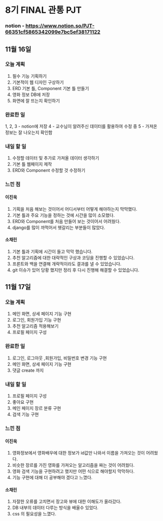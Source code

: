 # 8기 FINAL 관통 PJT

### notion - https://www.notion.so/PJT-66351cf5865342099e7bc5ef38171122


## 11월 16일
### 오늘 계획
1. 필수 기능 기획하기
2. 기본적이 웹 디자인 구상하기 
3. ERD 기본 틀, Component 기본 틀 만들기
4. 영화 정보 DB에 저장
5. 화면에 잘 뜨는지 확인하기

### 완료한 일
1, 2, 3 - notion에 저장
4 - 교수님이 알려주신 데이터를 활용하여 수정 중
5 - 가져온 정보는 잘 나오는지 확인함

### 내일 할 일
1. 수정할 데이터 및 추가로 가져올 데이터 생각하기
2. 기본 틀 웹페이지 제작
3. ERD와 Component 수정할 것 수정하기

### 느낀 점
#### 이진욱
1. 기획을 처음 해보는 것이어서 어디서부터 어떻게 해야하는지 막막했다.
2. 기본 틀과 주요 기능을 정하는 것에 시간을 많이 소모했다.
3. ERD와 Component를 처음 만들어 보는 것이어서 어려웠다.
4. django를 많이 까먹어서 헷갈리는 부분들이 많았다.

#### 소채린
1. 기본 틀과 기획에 시간이 들고 막막 했습니다. 
2. 추천 알고리즘에 대한 대략적인 구상과 코딩을 진행할 수 있었습니다.  
3. 프론트와 백을 연결해 개략적이라도 결과를 낼 수 있었습니다. 
4. git 이슈가 있어 당황 했지만 정리 후 다시 진행해 해결할 수 있었습니다. 


## 11월 17일
### 오늘 계획
1. 메인 화면, 상세 페이지 기능 구현
2. 로그인, 회원가입 기능 구현
3. 추천 알고리즘 적용해보기
4. 프로필 페이지 구성

### 완료한 일
1. 로그인, 로그아웃 ,회원가입, 비밀번호 변경 기능 구현
2. 메인 화면, 상세 페이지 기능 구현
3. 댓글 create 까지

### 내일 할 일
1. 프로필 페이지 구성 
2. 좋아요 구현 
3. 메인 페이지 장르 분류 구현
4. 검색 기능 구현 

### 느낀 점
#### 이진욱
1. 영화정보에서 영화배우에 대한 정보가 id값만 나와서 이름을 가져오는 것이 어려웠다.
2. 비슷한 장르를 가진 영화를 가져오는 알고리즘을 짜는 것이 어려웠다.
3. 영화 검색 기능을 구현하려고 했지만 어떤 식으로 해야할지 막막하다.
4. 기능 구현에 대해 더 공부해야 겠다고 느꼈다.

#### 소채린
1. 자잘한 오류를 고치면서 장고와 뷰에 대한 이해도가 올라갔다. 
2. DB 내부의 데이터 다루는 방식을 배울수 있었다. 
3. css 의 필요성을 느꼈다. 